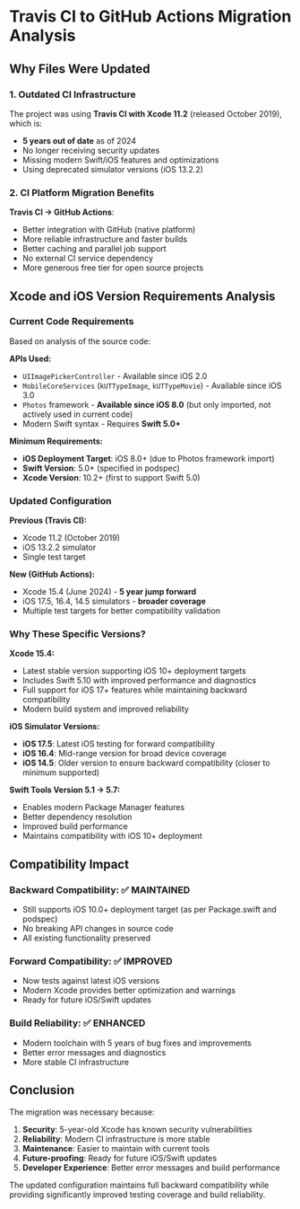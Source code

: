 # Travis CI to GitHub Actions Migration Analysis

## Why Files Were Updated

### 1. Outdated CI Infrastructure
The project was using **Travis CI with Xcode 11.2** (released October 2019), which is:
- **5 years out of date** as of 2024
- No longer receiving security updates
- Missing modern Swift/iOS features and optimizations
- Using deprecated simulator versions (iOS 13.2.2)

### 2. CI Platform Migration Benefits
**Travis CI → GitHub Actions**:
- Better integration with GitHub (native platform)
- More reliable infrastructure and faster builds
- Better caching and parallel job support
- No external CI service dependency
- More generous free tier for open source projects

## Xcode and iOS Version Requirements Analysis

### Current Code Requirements
Based on analysis of the source code:

**APIs Used:**
- `UIImagePickerController` - Available since iOS 2.0
- `MobileCoreServices` (`kUTTypeImage`, `kUTTypeMovie`) - Available since iOS 3.0
- `Photos` framework - **Available since iOS 8.0** (but only imported, not actively used in current code)
- Modern Swift syntax - Requires **Swift 5.0+**

**Minimum Requirements:**
- **iOS Deployment Target**: iOS 8.0+ (due to Photos framework import)
- **Swift Version**: 5.0+ (specified in podspec)
- **Xcode Version**: 10.2+ (first to support Swift 5.0)

### Updated Configuration
**Previous (Travis CI):**
- Xcode 11.2 (October 2019)
- iOS 13.2.2 simulator
- Single test target

**New (GitHub Actions):**
- Xcode 15.4 (June 2024) - **5 year jump forward**
- iOS 17.5, 16.4, 14.5 simulators - **broader coverage**
- Multiple test targets for better compatibility validation

### Why These Specific Versions?

**Xcode 15.4:**
- Latest stable version supporting iOS 10+ deployment targets
- Includes Swift 5.10 with improved performance and diagnostics
- Full support for iOS 17+ features while maintaining backward compatibility
- Modern build system and improved reliability

**iOS Simulator Versions:**
- **iOS 17.5**: Latest iOS testing for forward compatibility
- **iOS 16.4**: Mid-range version for broad device coverage  
- **iOS 14.5**: Older version to ensure backward compatibility (closer to minimum supported)

**Swift Tools Version 5.1 → 5.7:**
- Enables modern Package Manager features
- Better dependency resolution
- Improved build performance
- Maintains compatibility with iOS 10+ deployment

## Compatibility Impact

### Backward Compatibility: ✅ MAINTAINED
- Still supports iOS 10.0+ deployment target (as per Package.swift and podspec)
- No breaking API changes in source code
- All existing functionality preserved

### Forward Compatibility: ✅ IMPROVED  
- Now tests against latest iOS versions
- Modern Xcode provides better optimization and warnings
- Ready for future iOS/Swift updates

### Build Reliability: ✅ ENHANCED
- Modern toolchain with 5 years of bug fixes and improvements
- Better error messages and diagnostics
- More stable CI infrastructure

## Conclusion

The migration was necessary because:
1. **Security**: 5-year-old Xcode has known security vulnerabilities
2. **Reliability**: Modern CI infrastructure is more stable
3. **Maintenance**: Easier to maintain with current tools
4. **Future-proofing**: Ready for future iOS/Swift updates
5. **Developer Experience**: Better error messages and build performance

The updated configuration maintains full backward compatibility while providing significantly improved testing coverage and build reliability.
